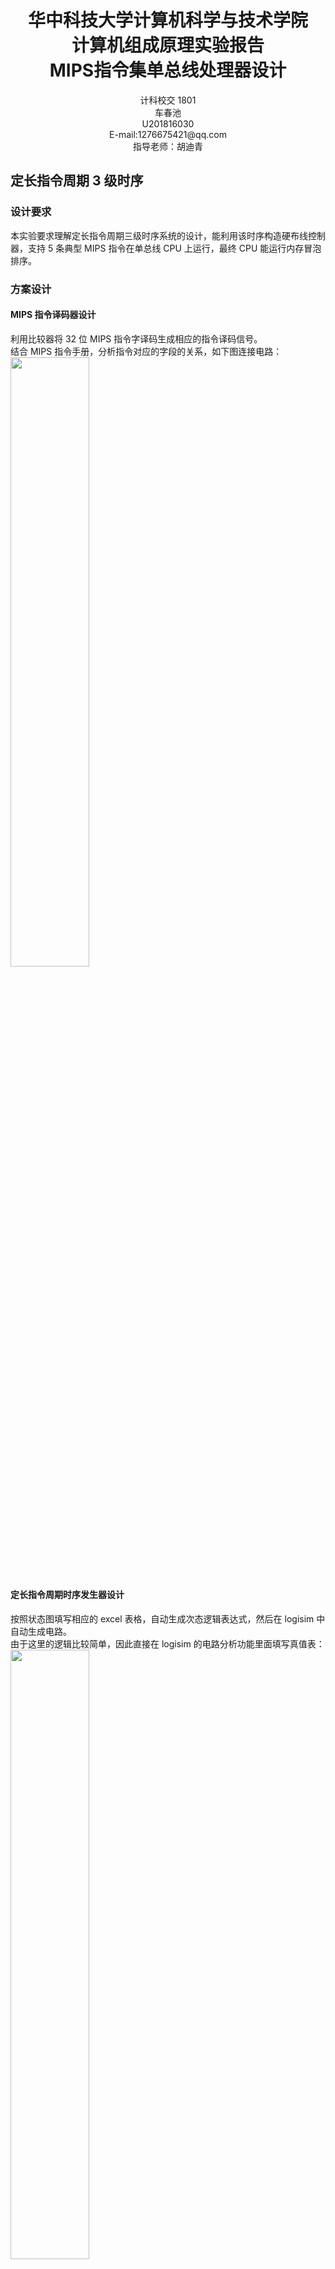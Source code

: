 # <center>华中科技大学计算机科学与技术学院</center>  <center>计算机组成原理实验报告</center>  <center>MIPS指令集单总线处理器设计</center>  
<center>计科校交 1801</center>  <center>车春池</center>  <center>U201816030</center>  <center>E-mail:1276675421@qq.com</center>  <center>指导老师：胡迪青</center>

## 定长指令周期 3 级时序
### 设计要求
本实验要求理解定长指令周期三级时序系统的设计，能利用该时序构造硬布线控制器，支持 5 条典型 MIPS 指令在单总线 CPU 上运行，最终 CPU 能运行内存冒泡排序。  

### 方案设计
#### MIPS 指令译码器设计
利用比较器将 32 位 MIPS 指令字译码生成相应的指令译码信号。  
结合 MIPS 指令手册，分析指令对应的字段的关系，如下图连接电路：  
<img src = "../img/1-1.png" width = "50%">  

#### 定长指令周期时序发生器设计
按照状态图填写相应的 excel 表格，自动生成次态逻辑表达式，然后在 logisim 中自动生成电路。  
由于这里的逻辑比较简单，因此直接在 logisim 的电路分析功能里面填写真值表：  
<img src = "../img/1-2.png" width = "50%">  
然后自动生成电路即可。  

#### 定长指令周期时序发生器输出函数设计
输出函数为组合逻辑，输入为状态寄存器的现态输出，输出为状态周期电位和节拍电位信号。  
按照时序输出要求，填写 excel 表格，自动生成各输出信号的逻辑表达式，在 logisim 中自动生成电路。  
同上，这里直接在 logisim 的电路分析功能中填写真值表：  
<img src = "../img/1-3.png" width = "50%">  

#### 硬布线控制器组合逻辑单元设计
这里所有微操作信号都是反馈信号，指令译码信号，状态周期电位，节拍电位的组合逻辑表达式，如下式：  
$C_{n} = \sum_{m,i,k,j} (I_m * M_i * T_k * B_j)$  
列出所有微操作信号的产生条件，填写相应 excel 表格，自动生成逻辑表达式，然后在 logisim 中自动生成电路。  
填好的 excel 表格如下：  
<img src = "../img/1-4.png" width = "50%">  
然后根据表格第二页自动生成的微操作信号逻辑表达式在 logisim 的电路分析功能中自动生成电路。  

#### 定长指令周期硬布线控制器设计
在实现指令译码，时序发生器关键功能部件，硬布线控制器等功能模块后，最终实现硬布线控制器的集成，硬布线控制器的集成。  
在硬布线子电路中将时序状态机与输出函数，状态寄存器正确连接，实现时序发生器逻辑。  
根据原理图，电路连接如下：  
<img src = "../img/1-5.png" width = "50%">  


#### 定长指令周期单总线 CPU 设计
在 RAM 中加载 sort-5.hex 程序，ctrl+k 自动运行，程序应该运行至 0xbbb 节拍停下，指令计数为 251，注意最后一条指令是 beq 分支指令，会跳回当前指令继续执行，是死循环。  
```asm
 .text
sort_init:
 addi $s0,$0,-1
 addi $s1,$0,0
 sw $s0,512($s1)
 addi $s0,$s0,1
 addi $s1,$s1,4
 sw $s0,512($s1)
 addi $s0,$s0,1
 addi $s1,$s1,4
 sw $s0,512($s1)
 addi $s0,$s0,1
 addi $s1,$s1,4
 sw $s0,512($s1)
 addi $s0,$s0,1
 addi $s1,$s1,4
 sw $s0,512($s1)
 addi $s0,$s0,1
 addi $s1,$s1,4
 sw $s0,512($s1)
 addi $s0,$s0,1
 addi $s1,$s1,4
 sw $s0,512($s1)
 addi $s0,$s0,1
 addi $s1,$s1,4
 sw $s0,512($s1)
 
 add $s0,$zero,0   
 addi $s1,$zero,28
sort_loop:
 lw $s3,512($s0)     
 lw $s4,512($s1)
 slt $t0,$s3,$s4
 beq $t0,$0,sort_next
 sw $s3, 512($s1)
 sw $s4, 512($s0)   
sort_next:
 addi $s1, $s1, -4   
 beq $s0, $s1,  sort_next1  
 beq $0,$0,sort_loop
sort_next1:
 addi $s0,$s0,4
 addi $s1,$zero,28
 beq $s0, $s1, ProgramEnd
 beq $0,$0,sort_loop
 ProgramEnd:beq $0,$0,ProgramEnd
```
### 实验步骤
#### MIPS 指令译码器设计
+ 分析指令字和译码信号的对应关系
+ 连接电路

#### 定长指令周期时序发生器设计
+ 分析状态图
+ 按照状态图填写相应的 excel 表格，自动生成次态逻辑表达式
+ 自动生成电路

#### 定长指令周期时序发生器输出函数设计
+ 分析时序输入与输出关系
+ 按照时序输出要求，填写 excel 表格，自动生成各输出信号的逻辑表达式
+ 自动生成电路

#### 硬布线控制器组合逻辑单元设计
+ 分析微操作信号的产生条件
+ 列出所有微操作信号的产生条件，填写相应 excel 表格，自动生成逻辑表达式
+ 自动生成电路

#### 定长指令周期硬布线控制器设计
+ 分析各模块功能和连接关系
+ 在硬布线子电路中将时序状态机与输出函数，状态寄存器正确连接

#### 定长指令周期单总线 CPU 设计
+ 在 RAM 中加载程序，运行

### 故障与调试
#### 故障一
在硬布线控制器组合逻辑单元设计关卡中，有一条 SLT 指令没有出现在 MOOC 和 PPT 上。一开始不知道这条指令的微操作信号如何组织和处理。  
解决办法：通过查阅 MIPS 指令手册和理解单总线 CPU 数据通路，自己思考一组 SLT 指令的微操作序列，并在表格中进行相应的填写。  

#### 故障二
在定长指令周期硬布线控制器设计关卡中，按照原理图连好并反复检查的电路，在 educoder 自动测试平台中一直测试不通过。  
解决办法：通过观察 educoder 控制台的测试输出和结合测试用例，最终检查出了是寄存器时钟沿设置错误的原因。将状态寄存器改为下降沿触发之后就成功地在 educoder 平台中测试通过了。  

### 测试与分析
最终在 educoder 平台中通过了所有关卡的测试：  
<img src = "../img/1-6.png" width = "50%">  
个别关卡在多次评测之后才正确通过。  
工作效率比较低，可能是因为我一边学习一边做实验的缘故。  

## 现代时序
### 设计要求
本实验要求理解定长指令现代时序系统的设计，能利用该时序构造微程序控制器，支持 5 条典型 MIPS 指令在单总线 CPU 上运行，最终 CPU 能运行内存冒泡排序。  
### 方案设计
#### MIPS 指令译码器设计
利用比较器将 32 位 MIPS 指令字译码生成相应的指令译码信号。  
结合 MIPS 指令手册，分析指令对应的字段的关系，如下图连接电路：  
<img src = "../img/2-1.png" width = "50%">  

#### 单总线 CPU 微程序入口查找逻辑
根据指令译码信号生成 5 位的微程序入口地址，组合逻辑。  
填写 excel 表格，表格自动生成逻辑表达式。  
不同指令对应不同的微程序入口逻辑，同时对应的入口地址也会随着设计的不同而改变，这里我选择和 MOOC 上讲的保持一致，自动生成后的电路图如下：  
<img src = "../img/2-2.png" width = "50%">  

#### 单总线 CPU 微程序条件判别测试逻辑
填写 excel 表格中的组合逻辑真值表，表格自动生成逻辑表达式，在 logisim 中利用分析组合逻辑电路功能自动生成电路。  
这里的逻辑比较简单，因此直接在 logisim 的电路分析功能中填写真值表，自动生成的电路如下：  
<img src = "../img/2-3.png" width = "50%">  

#### 单总线 CPU 微程序控制器设计
将微程序入口查找逻辑，判别测试逻辑，控制存储器等部件进行适当连接，实现微程序控制器的主要数据通路，设计微程序并加载到控制存储器中。  
微程序设计可以通过填写 excel 文件中的微程序自动生成表自动生成。  
微程序自动生成表主要是结合每个微操作所需要的控制信号和是否需要跳转来填写，这是一个难度不大但工作量大的步骤，填写好的表格如下：  
<img src = "../img/2-4.png" width = "50%">  
将表格中自动生成的微程序复制到控制存储器元件中，然后进行微程序控制器的联调，如图：  
<img src = "../img/2-5.png" width = "50%">  

#### 采用微程序的单总线 CPU 设计
在 RAM 中加载 sort-5.hex 程序，ctrl+k 自动运行，程序应该运行至 0x7c1 节拍停下。  

#### 现代时序硬布线控制器状态机设计
按状态图填写 excel 表格，自动生成次态逻辑表达式后，即可在 logisim 中自动生成该电路。  
分析每个状态和次态之间的的关系，填写表格如下：  
<img src = "../img/2-6.png" width = "50%">  
然后利用表格的另一页中自动生成的次态逻辑表达式在 logisim 中的电路分析功能中自动生成电路。  

#### 现代时序硬布线控制器设计
在实现指令译码，现代时序状态机模块后，最终实现硬布线控制器的集成，在实验框架中把相应模块正确连接起来就行了，注意硬布线控制器组合逻辑不需要实现直接采用微程序控制器的控制存储器代替即可。  
将微程序填入到控制存储器元件中，然后进行硬布线控制器的联调，如图：  
<img src = "../img/2-7.png" width = "50%">  

### 实验步骤
#### MIPS 指令译码器设计
+ 分析指令字和译码信号的对应关系
+ 连接电路

#### 单总线 CPU 微程序入口查找逻辑
+ 分析微程序入口查找逻辑
+ 填表
+ 自动生成电路

#### 单总线 CPU 微程序条件判别测试逻辑
+ 分析微程序条件判别测试逻辑
+ 填写 excel 表格，表格自动生成逻辑表达式
+ 自动生成电路

#### 单总线 CPU 微程序控制器设计
+ 分析微程序控制器各模块部件之间关系
+ 连接电路
+ 填表生成微程序
+ 将微程序填入存储器中
+ 运行

#### 采用微程序的单总线 CPU 设计
+ 在 RAM 中加载程序，运行

#### 现代时序硬布线控制器状态机设计
+ 分析现代时序硬布线核心部件状态机
+ 按状态图填写 excel 表格，自动生成次态逻辑表达式
+ 自动生成电路

#### 现代时序硬布线控制器设计
+ 分析现代时序硬布线控制器各模块部件之间关系
+ 连接电路
+ 填表生成微程序
+ 将微程序填入存储器中
+ 运行

### 故障与调试
#### 故障一
在现代时序硬布线控制器设计关卡中，连接好电路并反复检查，在 educoder 中评测的时候一直不通过，测试结果一直为 x。  
解决办法：分析 educoder 测试结果，最终发现是我忘了在控制存储器中填入微程序的内容。修改错误之后，成功在 educoder 平台中测试通过。  

### 测试与分析
最终在 educoder 平台中通过了所有关卡的测试：  
<img src = "../img/2-8.png" width = "50%">  
在这次实验中，一次通过的关卡占 50%，比率增加的原因是我对实验原理更加熟悉了。  
同时这使得我的工作效率得到了提升。  

## 现代时序中断机制实现
### 设计要求
本实验需要在理解现代时序控制器中断机制的实现原理的前提下，为采用现代时序单总线结构的 MIPS CPU 增加中断处理机制，可实现多个外部按键中断事件的随机处理，本实验需要完成现代时序微程序控制器的基础上完成，需要增加硬件数据通路，增加中断返回指令 eret 的支持，需要中断服务程序配合。  

### 方案设计
#### MIPS 指令译码器设计
利用比较器将 32 位 MIPS 指令字译码生成相应的指令译码信号。  
结合 MIPS 指令手册，分析指令对应的字段的关系，如下图连接电路：  
<img src = "../img/3-1.png" width = "50%">  

#### 支持中断的微程序入口查找逻辑
填写 excel 表格中的微程序入口地址表格，自动生成逻辑表达式，在 logisim 中利用分析组合逻辑电路功能自动生成电路。  
添加中断之后，添加了一条 eret 指令，这条指令对应一个新的微程序入口地址，其他的指令不便，填写表格后生成的电路如下：  
<img src = "../img/3-2.png" width = "50%">  

#### 支持中断的微程序条件判别逻辑
填写 excel 表格中的组合逻辑真值表，自动生成逻辑表达式，在 logisim 中利用分析组合逻辑电路功能自动生成电路。  
这里直接在 logisim 中的电路分析功能中填写真值表，如下：  
<img src = "../img/3-3.png" width = "50%">  
其中有很多无关项，对于无关项不做处理。  

#### 支持中断的微程序控制器设计
将微程序入口查找逻辑，判别测试逻辑，控制存储器等部件进行适当连接，实现微程序控制器的主要数据通路，设计微程序并加载到控制存储器中。  
微程序设计可以通过填写 excel 文件中的微程序自动生成表自动生成。  
微程序设计和前面的差不多，支持中断的微程序设计主要是添加了 eret 指令和在公操作阶段判断是否存在中断而已，表格填写如下：  
<img src = "../img/3-4.png" width = "50%">  
将生成的微程序值填入到微程序控制器元件中，然后对其余元件进行联调：  
<img src = "../img/3-5.png" width = "50%">  

#### 支持中断的微程序单总线 CPU 设计
完成前面所有关卡之后，在单总线数据通路中增加于中断相关的硬件模块，主要包括异常程序地址计数器 epc，中断使能寄存器 ie，中断控制等模块，需要在主电路中将这些模块进行有效连接，并在本关进行最终的联调，测试 CPU 是否能正常响应 2 个按键对应的中断服务程序。  
这部分需要处理的逻辑主要有：  
+ 使用 epc 寄存器保存断点
+ 开中断和关中断
+ 处理中断控制信号
+ 中断处理函数地址

连接电路如下：  
<img src = "../img/3-6.png" width = "50%">  

#### 支持中断的现代时序硬布线控制器状态机设计
按照状态图，填写 excel 表，自动生成次态逻辑表达式后，即可在 logisim 中自动生成该电路。  
支持中断之后，对于 eret 之外的其他指令，需要在公操作部分判断是否有中断到来而选择相应的次态，增加这部分的判断逻辑即可。而对于 eret 指令，根据状态图分析现态和次态的关系再填表即可。  

#### 支持中断的现代时序硬布线控制器设计
在实现指令译码、现代时序状态机模块后，最终实现硬布线控制器的集成，硬布线控制器组合逻辑不需要实现直接采用微程序控制器的控制存储器代替即可，完成测试后用硬布线控制器替换cpu中的微程序控制器进行程序测试。  
将之前生成的微程序放入到控制存储器元件中，然后根据原理图进行其余元件的联调：  
<img src = "../img/3-8.png" width = "50%">  

### 实验步骤
#### MIPS 指令译码器设计
+ 分析指令字和译码信号的对应关系
+ 连接电路

#### 支持中断的微程序入口查找逻辑
+ 分析支持中断的微程序入口查找逻辑
+ 填写 excel 表格中的微程序入口地址表格，自动生成逻辑表达式
+ 自动生成电路

#### 支持中断的微程序条件判别逻辑
+ 分析支持中断的微程序条件判别测试逻辑
+ 填写 excel 表格中的组合逻辑真值表，自动生成逻辑表达式
+ 自动生成电路

#### 支持中断的微程序控制器设计
+ 分析支持中断的微程序控制器各模块部件之间关系
+ 连接电路
+ 填表生成微程序
+ 将微程序填入存储器中
+ 运行

#### 支持中断的微程序单总线 CPU 设计
+ 分析在单总线数据通路中增加与中断相关的硬件模块
+ 对增加的硬件模块进行联调
+ 运行

#### 支持中断的现代时序硬布线控制器状态机设计
+ 分析状态图，填写 excel 表格，自动生成次态逻辑表达式
+ 自动生成电路

#### 支持中断的现代时序硬布线控制器设计
+ 分析支持中断的现代时序硬布线控制器各模块部件之间关系
+ 连接电路
+ 填表生成微程序
+ 将微程序填入存储器中
+ 运行

### 故障与调试
### 故障一
一开始对于中断机制的实现不是很熟悉，因为缺少 MOOC 相关指导，也不是很清楚实验要干什么。  
解决办法：回头看相关的中断原理的 PPT 和其他资料，结合前面的两个实验，理解中断机制。  
### 故障二
在支持中断的微程序单总线 CPU 设计关卡，不是很清楚如何通过这个子电路对整个 CPU 产生影响。  
解决办法：结合之前的单总线 CPU 数据通路原理课程，明白了在这部分我需要做的就是通过中断控制信号和三态门来控制数据在总线上的流动，实现断点的保存和中断处理程序地址的转移。  

### 测试与分析
最终在 educoder 平台中通过了所有关卡的测试：  
<img src = "../img/3-9.png" width = "50%">  
这次实验的难度比较大，主要原因在于对中断机制的不熟悉和对实验框架的陌生，但实际上这个实验的工作量比前面两个要小，因为很多情况下我们只需要在前面的实验基础上做加法。  
这次实验的错误率进一步减少了。  
由于工作量不大，因此在难度较大的基础上工作效率和前面两个实验差别不大。  

## 实验总结
### 实验方案总结
三个 CPU 实验的实验方案基本上都是一样的：在理解原理的基础上通过填表 + 实现子模块的形式，一步步构建简单的 MIPS CPU。由于实验指导十分明确，实验基本上按照实验指导说的一步步走就可以了。  
本次组原实验通过 educoder 平台自动测试的形式，既减轻了课程老师的压力，同时也省去了我们学生搭建环境的功夫。我的亲身经历告诉我配置环境是一件十分痛苦的事情。  
但是 educoder 同时也有缺点，它使用的是黒箱测试，有些错误和 bug 在 educoder 平台上很难发现，尽管它提供了测试用例和错误输出。  

### 功能总结
本次实验实现了 3 个简单的 MIPS 指令集处理器。  
其中的两个实现的功能相同：  
+ 支持 5 条 MIPS 指令
+ 能运行一个简单的排序程序

但是性能和设计不同，分别是 3 级时序和现代时序，前者实现简单但性能低，后者相反。  
第三个 CPU 增加了中断机制，可以响应按键中断并进行简单的中断处理。但实际场景的中断机制远比我们实现的这个要复杂，因此本次实验只是让我们体验了一下中断而已，要想实现真正的中断还需要更深入的研究和尝试。  

### 实现心得
从进入华科计算机学院以来，这学期的组原实验是我体验最好的一个实验，具体表现在以下方面：  
+ 体验友好：实验采用 educoder 自动测试平台，既让老师从检查实验中解放出来，同时也让学生将精力集中到做实验本身，而不是配置环境等一些其他的东西。
+ 难度合理：实验难度恰到好处，清楚明白的实验指导让学生很容易知道自己该干什么，并且很快地将课上学到的知识融入到实验中去。
+ 设计正确：我曾经做过一写实验，这些实验本身有些原理或者目标就是错误的，或思想十分老旧或设计本身就有问题。但这次组原实验的设计十分严谨，有些无可奈何的地方老师也明确地声明这是为了方便实验而设计的。可以看出设计实验的老师水平较高。
+ 评测标准明确：我曾做过一些实验评测标准十分模糊，给同学们带来很大困扰，我们到底该怎么做才能得到高分？本次实验由 educoder 平台进行评测，只要所有关卡通关就能得到很好的分数。这让学生能全身心地投入到做实验本身而不是花大精力去思考怎么才能拿高分。  

本人尽管对于本实验已经足够满足，还是想提出以下建议：  
+ 增加指令集选择。MIPS 固然是很适合用来教学的指令集，但是多年来一直使用 MIPS 难免会落后于时代，况且目前 MIPS 基本上很少用于工业场景。这里推荐 RISC-V 指令集，这是一个同时适合做教学和实际应用的指令集，也是新兴的很值得期待的指令集，推广该指令集的教学对于未来的发展百利而无一害。
+ 减少填表的工作量和增加电路连接的工作量。在做本 CPU 实验的过程中，很大一部分时间都是在填表而不是在设计电路本身上。尽管填表的形式也能帮助我们融汇贯通课上学习的知识，但是写 CPU 总归是一项电路设计，我们希望是能把大部分工作时间放在 logisim 或者 fpga 等开发环境上。
+ 原理上增加和操作系统的协同工作。写 CPU 的目的一般都是为了跑操作系统，个人感觉本实验有点脱离操作系统而设计了，如果能增加一些和操作系统配合工作的环节就更好了。

## 参考文献
[1] DAVID A.PATTERSON(美).计算机组成与设计硬件/软件接口(原书第5版).北京:机械工业出版社.   
[2] David Money Harris(美).数字设计和计算机体系结构（第二版）. 机械工业出版社  
[3] 谭志虎,秦磊华,胡迪青.计算机组成原理实践教程.北京:清华大学出版社，2018年.  
[4] 秦磊华，吴非，莫正坤.计算机组成原理. 北京:清华大学出版社，2011年.  
[5] 袁春风编著. 计算机组成与系统结构. 北京:清华大学出版社，2011年.  
[6] 张晨曦，王志英. 计算机系统结构. 高等教育出版社，2008年.  

## 指导教师评定意见
### 原创性声明
本人郑重声明本报告内容，是由作者本人独立完成的。有关观点、方法、数据和文献等的引用已在文中指出。除文中已注明引用的内容外，本报告不包含任何其他个人或集体已经公开发表的作品成果，不存在剽窃、抄袭行为。 
特此声明！  
### 对课程实验的学术评语（教师填写）
  
  
  

### 对课程实验的评分（教师填写）
|评分项目|报告撰写|课设过程|最终评定|
|-------|------|-------|-------|
|||||
